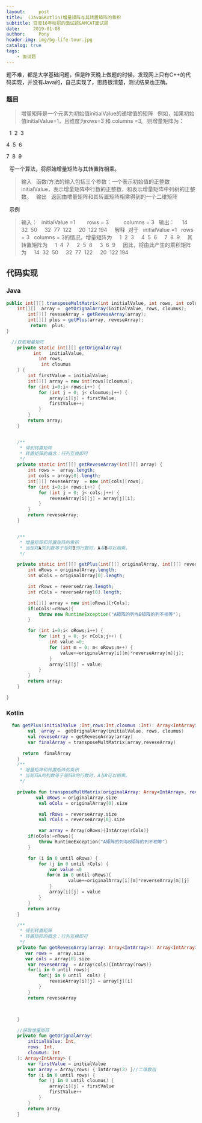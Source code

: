 ```yaml
---
layout:     post
title:  (Java&Kotlin)增量矩阵与其转置矩阵的乘积
subtitle: 百度16年校招的面试题&AMCAT面试题
date:     2019-01-08
author:     Pony
header-img: img/bg-life-tour.jpg
catalog: true
tags:
    - 面试题
---
```

题不难，都是大学基础问题，但是昨天晚上做题的时候，发现网上只有C++的代码实现，并没有Java的，自己实现了，思路很清楚，测试结果也正确。
### 题目

>增量矩阵是一个元素为初始值initialValue的递增值的矩阵
  例如，如果初始值initialValue=1，且维度为rows=3 和 columns =3,
  则增量矩阵为：

 
 1  2  3
 
 4  5  6

 7  8  9

  写一个算法，将原始增量矩阵与其转置阵相乘。



>输入
  函数/方法的输入包括三个参数：一个表示初始值的正整数 initialValue，表示增量矩阵中行数的正整数，和表示增量矩阵中列树的正整数。
  输出
  返回由增量矩阵和其转置矩阵相乘得到的一个二维矩阵

  示例
>输入：
  initialValue =1 
  
    rows = 3 
    
    columns = 3
  输出：
  
  14  32  50
  
  32  77  122
  
  20  122 194
  
  解释  对于
   initialValue =1   rows = 3   columns = 3的情况，增量矩阵为
  
  1  2  3
  
  4  5  6
  
  7  8  9
  
  其转置矩阵为
  
  1  4  7
  
  2  5  8
  
  3  6  9
  
  因此，将由此产生的乘积矩阵为
  
  14  32  50
  
  32  77  122
  
  20  122 194
  


## 代码实现
### Java
```java
public int[][] transposeMultMatrix(int initialValue, int rows, int columns){
    int[][]  array =  getOrignalArray(initialValue, rows, cloumus);
        int[][] reveseArray = getReveseArray(array);
        int[][] plus = getPlus(array, reveseArray);
         return  plus;
}

  //获取增量矩阵
    private static int[][] getOrignalArray(
          int   initialValue,
            int rows,
             int cloumus
    ) {
        int firstValue = initialValue;
        int[][] array = new int[rows][cloumus];
        for (int i=0;i< rows;i++) {
            for (int j = 0; j< cloumus;j++) {
                array[i][j] = firstValue;
                firstValue++;
            }
        }
        return array;
    }


    /**
     * 得到转置矩阵
     * 转置矩阵的概念：行列互换即可
     */
    private static int[][] getReveseArray(int[][] array) {
        int rows =  array.length;
        int cols = array[0].length;
        int[][] reveseArray  = new int[cols][rows];
        for (int i=0;i< rows;i++) {
            for (int j = 0; j< cols;j++) {
                reveseArray[i][j] = array[j][i];
            }
        }
        return reveseArray;
    }


    /**
     * 增量矩阵和转置矩阵的乘积
     * 当矩阵A的列数等于矩阵B的行数时，A与B可以相乘。
     */

    private static int[][] getPlus(int[][] originalArray, int[][] reverseArray) {
        int oRows = originalArray.length;
        int oCols = originalArray[0].length;

        int rRows = reverseArray.length;
        int rCols = reverseArray[0].length;

        int[][] array = new int[oRows][rCols];
        if(oCols!=rRows){
            throw new RuntimeException("A矩阵的列与B矩阵的列不相等");
        }

        for (int i=0;i< oRows;i++) {
            for (int j = 0; j< rCols;j++) {
                int value =0;
                for (int m = 0; m< oRows;m++) {
                    value+=originalArray[i][m]*reverseArray[m][j];
                }
                array[i][j] = value;
            }
        }
        return array;
    }

}

```

### Kotlin

```kotlin
  fun getPlus(initialValue :Int,rows:Int,cloumus :Int): Array<IntArray> {
        val  array =  getOrignalArray(initialValue, rows, cloumus)
        val reveseArray = getReveseArray(array)
        var finalArray = transposeMultMatrix(array,reveseArray)

      return  finalArray
    }
    /**
     * 增量矩阵和转置矩阵的乘积
     * 当矩阵A的列数等于矩阵B的行数时，A与B可以相乘。
     */

    private fun transposeMultMatrix(originalArray: Array<IntArray>, reverseArray: Array<IntArray>): Array<IntArray> {
           val oRows = originalArray.size
            val oCols = originalArray[0].size

            val rRows = reverseArray.size
            val rCols = reverseArray[0].size

            var array = Array(oRows){IntArray(rCols)}
        if(oCols!=rRows){
            throw RuntimeException("A矩阵的列与B矩阵的列不相等")
        }

        for (i in 0 until oRows) {
            for (j in 0 until rCols) {
                var value =0
               for(m in 0 until oRows){
                       value+=originalArray[i][m]*reverseArray[m][j]
                }
                array[i][j] = value
            }
        }
        return array
    }

    /**
     * 得到转置矩阵
     * 转置矩阵的概念：行列互换即可
     */
    private fun getReveseArray(array: Array<IntArray>): Array<IntArray> {
       var rows =  array.size
       var cols = array[0].size
        var reveseArray  = Array(cols){IntArray(rows)}
        for(i in 0 until rows){
            for(j in 0 until  cols) {
                reveseArray[i][j] = array[j][i]
            }
        }
        return reveseArray



    }

    //获取增量矩阵
    private fun getOrignalArray(
        initialValue: Int,
        rows: Int,
        cloumus: Int
    ): Array<IntArray> {
        var firstValue = initialValue
        var array = Array(rows) { IntArray(3) }//二维数组
        for (i in 0 until rows) {
            for (j in 0 until cloumus) {
                array[i][j] = firstValue
                firstValue++
            }
        }
        return array
    }
```